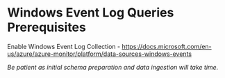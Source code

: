 # Windows Event Log Queries Prerequisites

Enable Windows Event Log Collection - https://docs.microsoft.com/en-us/azure/azure-monitor/platform/data-sources-windows-events

*Be patient as initial schema preparation and data ingestion will take time.*
